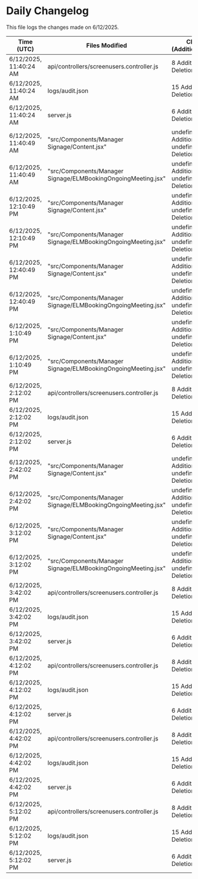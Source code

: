 # Daily Changelog

This file logs the changes made on 6/12/2025.

| Time (UTC)             | Files Modified                    | Changes (Addition/Deletion) |
|------------------------|-----------------------------------|-----------------------------|
| 6/12/2025, 11:40:24 AM | api/controllers/screenusers.controller.js | 8 Additions & 8 Deletions |
| 6/12/2025, 11:40:24 AM | logs/audit.json | 15 Additions & 15 Deletions |
| 6/12/2025, 11:40:24 AM | server.js | 6 Additions & 0 Deletions |
| 6/12/2025, 11:40:49 AM | "src/Components/Manager Signage/Content.jsx" | undefined Additions & undefined Deletions|
| 6/12/2025, 11:40:49 AM | "src/Components/Manager Signage/ELMBookingOngoingMeeting.jsx" | undefined Additions & undefined Deletions|
| 6/12/2025, 12:10:49 PM | "src/Components/Manager Signage/Content.jsx" | undefined Additions & undefined Deletions|
| 6/12/2025, 12:10:49 PM | "src/Components/Manager Signage/ELMBookingOngoingMeeting.jsx" | undefined Additions & undefined Deletions|
| 6/12/2025, 12:40:49 PM | "src/Components/Manager Signage/Content.jsx" | undefined Additions & undefined Deletions|
| 6/12/2025, 12:40:49 PM | "src/Components/Manager Signage/ELMBookingOngoingMeeting.jsx" | undefined Additions & undefined Deletions|
| 6/12/2025, 1:10:49 PM | "src/Components/Manager Signage/Content.jsx" | undefined Additions & undefined Deletions|
| 6/12/2025, 1:10:49 PM | "src/Components/Manager Signage/ELMBookingOngoingMeeting.jsx" | undefined Additions & undefined Deletions|
| 6/12/2025, 2:12:02 PM | api/controllers/screenusers.controller.js | 8 Additions & 8 Deletions|
| 6/12/2025, 2:12:02 PM | logs/audit.json | 15 Additions & 15 Deletions|
| 6/12/2025, 2:12:02 PM | server.js | 6 Additions & 0 Deletions|
| 6/12/2025, 2:42:02 PM | "src/Components/Manager Signage/Content.jsx" | undefined Additions & undefined Deletions|
| 6/12/2025, 2:42:02 PM | "src/Components/Manager Signage/ELMBookingOngoingMeeting.jsx" | undefined Additions & undefined Deletions|
| 6/12/2025, 3:12:02 PM | "src/Components/Manager Signage/Content.jsx" | undefined Additions & undefined Deletions|
| 6/12/2025, 3:12:02 PM | "src/Components/Manager Signage/ELMBookingOngoingMeeting.jsx" | undefined Additions & undefined Deletions|
| 6/12/2025, 3:42:02 PM | api/controllers/screenusers.controller.js | 8 Additions & 8 Deletions|
| 6/12/2025, 3:42:02 PM | logs/audit.json | 15 Additions & 15 Deletions|
| 6/12/2025, 3:42:02 PM | server.js | 6 Additions & 0 Deletions|
| 6/12/2025, 4:12:02 PM | api/controllers/screenusers.controller.js | 8 Additions & 8 Deletions|
| 6/12/2025, 4:12:02 PM | logs/audit.json | 15 Additions & 15 Deletions|
| 6/12/2025, 4:12:02 PM | server.js | 6 Additions & 0 Deletions|
| 6/12/2025, 4:42:02 PM | api/controllers/screenusers.controller.js | 8 Additions & 8 Deletions|
| 6/12/2025, 4:42:02 PM | logs/audit.json | 15 Additions & 15 Deletions|
| 6/12/2025, 4:42:02 PM | server.js | 6 Additions & 0 Deletions|
| 6/12/2025, 5:12:02 PM | api/controllers/screenusers.controller.js | 8 Additions & 8 Deletions|
| 6/12/2025, 5:12:02 PM | logs/audit.json | 15 Additions & 15 Deletions|
| 6/12/2025, 5:12:02 PM | server.js | 6 Additions & 0 Deletions|
